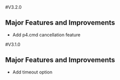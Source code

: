 #V3.2.0
## Major Features and Improvements
* Add p4.cmd cancellation feature

#V3.1.0
## Major Features and Improvements
* Add timeout option
